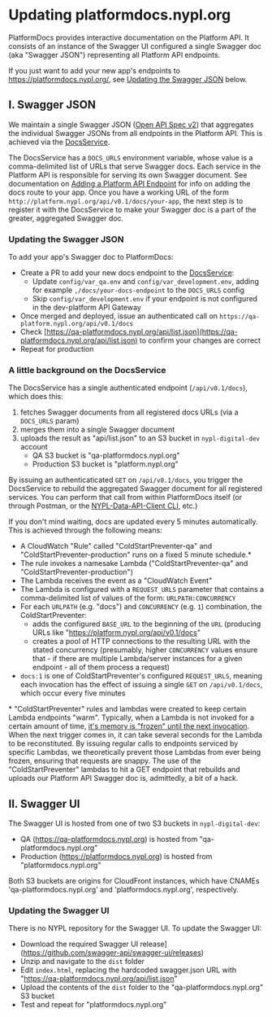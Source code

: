 # Updating platformdocs.nypl.org

PlatformDocs provides interactive documentation on the Platform API. It consists of an instance of the Swagger UI configured a single Swagger doc (aka "Swagger JSON") representing all Platform API endpoints.

If you just want to add your new app's endpoints to https://platformdocs.nypl.org/, see [Updating the Swagger JSON](#updating-the-swagger-json) below.

## I. Swagger JSON

We maintain a single Swagger JSON ([Open API Spec v2](https://swagger.io/specification/v2/)) that aggregates the individual Swagger JSONs from all endpoints in the Platform API. This is achieved via the [DocsService](https://github.com/NYPL/docsservice).

The DocsService has a `DOCS_URLS` environment variable, whose value is a comma-delimited list of URLs that serve Swagger docs. Each service in the Platform API is responsible for serving its own Swagger document. See documentation on [Adding a Platform API Endpoint](./adding-a-platform-api-endpoint.md#d-create-a-swagger-endpoint) for info on adding the docs route to your app. Once you have a working URL of the form `http://platform.nypl.org/api/v0.1/docs/your-app`, the next step is to register it with the DocsService to make your Swagger doc is a part of the greater, aggregated Swagger doc.

### Updating the Swagger JSON

To add your app's Swagger doc to PlatformDocs:

 * Create a PR to add your new docs endpoint to the [DocsService](https://github.com/NYPL/docsservice):
   - Update `config/var_qa.env` and `config/var_development.env`, adding for example `,/docs/your-docs-endpoint` to the `DOCS_URLS` config
   - Skip `config/var_development.env` if your endpoint is not configured in the dev-platform API Gateway
 * Once merged and deployed, issue an authenticated call on `https://qa-platform.nypl.org/api/v0.1/docs`
 * Check [https://qa-platformdocs.nypl.org/api/list.json](https://qa-platformdocs.nypl.org/api/list.json) to confirm your changes are correct
 * Repeat for production

### A little background on the DocsService

The DocsService has a single authenticated endpoint (`/api/v0.1/docs`), which does this:

1. fetches Swagger documents from all registered docs URLs (via a `DOCS_URLS` param)
2. merges them into a single Swagger document
3. uploads the result as "api/list.json" to an S3 bucket in `nypl-digital-dev` account
   - QA S3 bucket is "qa-platformdocs.nypl.org"
   - Production S3 bucket is "platform.nypl.org"

By issuing an authenticaticated `GET` on `/api/v0.1/docs`, you trigger the DocsService to rebuild the aggregated Swagger document for all registered services. You can perform that call from within PlatformDocs itself (or through Postman, or the [NYPL-Data-API-Client CLI](https://www.npmjs.com/package/@nypl/nypl-data-api-client), etc.)

If you don't mind waiting, docs are updated every 5 minutes automatically. This is achieved through the following means:

 * A CloudWatch "Rule" called "ColdStartPreventer-qa" and "ColdStartPreventer-production" runs on a fixed 5 minute schedule.*
 * The rule invokes a namesake Lambda ("ColdStartPreventer-qa" and "ColdStartPreventer-production")
 * The Lambda receives the event as a "CloudWatch Event"
 * The Lambda is configured with a `REQUEST_URLS` parameter that contains a comma-delimited list of values of the form: `URLPATH:CONCURRENCY`
 * For each `URLPATH` (e.g. "docs") and `CONCURRENCY` (e.g. `1`) combination, the ColdStartPreventer:
   * adds the configured `BASE_URL` to the beginning of the `URL` (producing URLs like "https://platform.nypl.org/api/v0.1/docs"
   * creates a pool of HTTP connections to the resulting URL with the stated concurrency (presumably, higher `CONCURRENCY` values ensure that - if there are multiple Lambda/server instances for a given endpoint - all of them process a request)
 * `docs:1` is one of ColdStartPreventer's configured `REQUEST_URLS`, meaning each invocation has the effect of issuing a single `GET` on `/api/v0.1/docs`, which occur every five minutes

 \* "ColdStartPreventer" rules and lambdas were created to keep certain Lambda endpoints "warm". Typically, when a Lambda is not invoked for a certain amount of time, [it's memory is "frozen" until the next invocation](https://docs.aws.amazon.com/lambda/latest/dg/running-lambda-code.html). When the next trigger comes in, it can take several seconds for the Lambda to be reconstituted. By issuing regular calls to endpoints serviced by specific Lambdas, we theoretically prevent those Lambdas from ever being frozen, ensuring that requests are snappy. The use of the "ColdStartPreventer" lambdas to hit a GET endpoint that rebuilds and uploads our Platform API Swagger doc is, admittedly, a bit of a hack.

## II. Swagger UI

The Swagger UI is hosted from one of two S3 buckets in `nypl-digital-dev`:

 * QA (https://qa-platformdocs.nypl.org) is hosted from "qa-platformdocs.nypl.org"
 * Production (https://platformdocs.nypl.org) is hosted from "platformdocs.nypl.org"

Both S3 buckets are origins for CloudFront instances, which have CNAMEs 'qa-platformdocs.nypl.org' and 'platformdocs.nypl.org', respectively.

### Updating the Swagger UI

There is no NYPL repository for the Swagger UI. To update the Swagger UI:

 * Download the required Swagger UI release](https://github.com/swagger-api/swagger-ui/releases)
 * Unzip and navigate to the `dist` folder
 * Edit `index.html`, replacing the hardcoded swagger.json URL with "https://qa-platformdocs.nypl.org/api/list.json"
 * Upload the contents of the `dist` folder to the "qa-platformdocs.nypl.org" S3 bucket
 * Test and repeat for "platformdocs.nypl.org"
